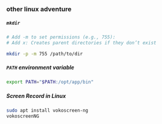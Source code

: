 ### other linux adventure


##### `mkdir`
```bash
# Add -m to set permissions (e.g., 755):
# Add x: Creates parent directories if they don’t exist

mkdir -p -m 755 /path/to/dir
```

##### `PATH` environment variable
```bash
export PATH="$PATH:/opt/app/bin"
```

##### Screen Record in Linux
```bash
sudo apt install vokoscreen-ng
vokoscreenNG
```

